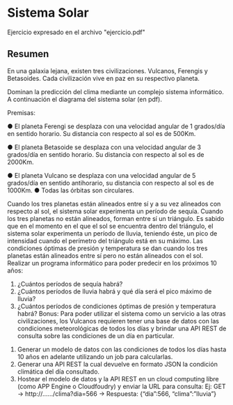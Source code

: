 # Sistema Solar
Ejercicio expresado en el archivo "ejercicio.pdf"
## Resumen

En una galaxia lejana, existen tres civilizaciones. Vulcanos, Ferengis y Betasoides. Cada
civilización vive en paz en su respectivo planeta.

Dominan la predicción del clima mediante un complejo sistema informático.
A continuación el diagrama del sistema solar (en pdf).

Premisas:

● El planeta Ferengi se desplaza con una velocidad angular de 1 grados/día en sentido
horario. Su distancia con respecto al sol es de 500Km.

● El planeta Betasoide se desplaza con una velocidad angular de 3 grados/día en sentido
horario. Su distancia con respecto al sol es de 2000Km.

● El planeta Vulcano se desplaza con una velocidad angular de 5 grados/día en sentido
anti­horario, su distancia con respecto al sol es de 1000Km.
● Todas las órbitas son circulares.

Cuando los tres planetas están alineados entre sí y a su vez alineados con respecto al sol, el
sistema solar experimenta un período de sequía.
Cuando los tres planetas no están alineados, forman entre sí un triángulo. Es sabido que en el
momento en el que el sol se encuentra dentro del triángulo, el sistema solar experimenta un
período de lluvia, teniendo éste, un pico de intensidad cuando el perímetro del triángulo está en
su máximo.
Las condiciones óptimas de presión y temperatura se dan cuando los tres planetas están
alineados entre sí pero no están alineados con el sol.
Realizar un programa informático para poder predecir en los próximos 10 años:
1. ¿Cuántos períodos de sequía habrá?
2. ¿Cuántos períodos de lluvia habrá y qué día será el pico máximo de lluvia?
3. ¿Cuántos períodos de condiciones óptimas de presión y temperatura habrá?
Bonus:
Para poder utilizar el sistema como un servicio a las otras civilizaciones, los Vulcanos requieren
tener una base de datos con las condiciones meteorológicas de todos los días y brindar una API
REST de consulta sobre las condiciones de un día en particular.
1) Generar un modelo de datos con las condiciones de todos los días hasta 10 años en adelante
utilizando un job para calcularlas.
2) Generar una API REST la cual devuelve en formato JSON la condición climática del día
consultado.
3) Hostear el modelo de datos y la API REST en un cloud computing libre (como APP Engine o
Cloudfoudry) y enviar la URL para consulta:
Ej: GET → http://….../clima?dia=566 → Respuesta: {“dia”:566, “clima”:”lluvia”}
